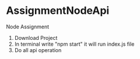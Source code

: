 # AssignmentNodeApi

Node Assignment

1. Download Project
2. In terminal write "npm start" it will run index.js file
3. Do all api operation
